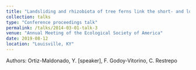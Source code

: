 ```yaml
---
title: "Landsliding and rhizobiota of tree ferns link the short- and long-term carbon cycles through silicate rock weathering"
collection: talks
type: "Conference proceedings talk"
permalink: /talks/2014-03-01-talk-3
venue: "Annual Meeting of the Ecological Society of America"
date: 2019-08-12
location: "Louisville, KY"
---
```


Authors: Ortiz-Maldonado, Y. [speaker], F. Godoy-Vitorino, C. Restrepo

